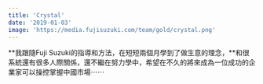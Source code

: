 ```yaml
---
title: 'Crystal'
date: '2019-01-03'
image: 'https://media.fujisuzuki.com/team/gold/crystal.png'
---
```

**我跟隨Fuji Suzuki的指導和方法，在短短兩個月學到了做生意的理念，**和很系統還有很多人際關係，還不繼在努力學中，希望在不久的將來成為一位成功的企業家可以操控掌握中國市場⋯⋯
